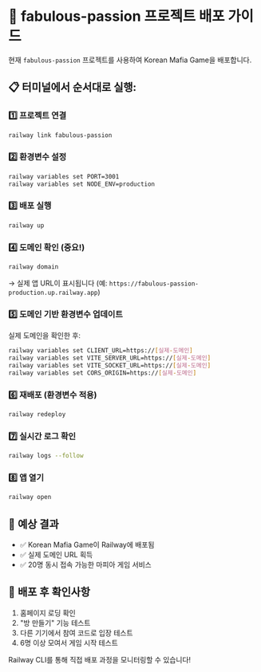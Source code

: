 # 🚄 fabulous-passion 프로젝트 배포 가이드

현재 `fabulous-passion` 프로젝트를 사용하여 Korean Mafia Game을 배포합니다.

## 📋 터미널에서 순서대로 실행:

### 1️⃣ 프로젝트 연결
```bash
railway link fabulous-passion
```

### 2️⃣ 환경변수 설정
```bash
railway variables set PORT=3001
railway variables set NODE_ENV=production
```

### 3️⃣ 배포 실행
```bash
railway up
```

### 4️⃣ 도메인 확인 (중요!)
```bash
railway domain
```
→ 실제 앱 URL이 표시됩니다 (예: `https://fabulous-passion-production.up.railway.app`)

### 5️⃣ 도메인 기반 환경변수 업데이트
실제 도메인을 확인한 후:
```bash
railway variables set CLIENT_URL=https://[실제-도메인]
railway variables set VITE_SERVER_URL=https://[실제-도메인]
railway variables set VITE_SOCKET_URL=https://[실제-도메인]
railway variables set CORS_ORIGIN=https://[실제-도메인]
```

### 6️⃣ 재배포 (환경변수 적용)
```bash
railway redeploy
```

### 7️⃣ 실시간 로그 확인
```bash
railway logs --follow
```

### 8️⃣ 앱 열기
```bash
railway open
```

## 🎯 예상 결과

- ✅ Korean Mafia Game이 Railway에 배포됨
- ✅ 실제 도메인 URL 획득
- ✅ 20명 동시 접속 가능한 마피아 게임 서비스

## 📝 배포 후 확인사항

1. 홈페이지 로딩 확인
2. "방 만들기" 기능 테스트
3. 다른 기기에서 참여 코드로 입장 테스트
4. 6명 이상 모여서 게임 시작 테스트

Railway CLI를 통해 직접 배포 과정을 모니터링할 수 있습니다!
